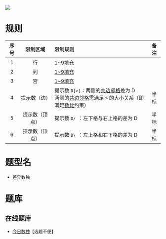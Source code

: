 ![](https://cn.sudoku.today/pic/03/difference/60608_61511.png)

# 规则

| 序号  |  限制区域   | 限制规则                                                           | 备注  |
|:---:|:-------:|:---------------------------------------------------------------|:---:|
|  1  |    行    | [1~9填充]                                                        |     |
|  2  |    列    | [1~9填充]                                                        |     |
|  3  |    宫    | [1~9填充]                                                        |     |
|  4  | 提示数（边）  | 提示数 `D[>]`：两侧的[共边邻格]差为 D<br/>两侧的[共边邻格]需满足 `>` 的大小关系（即满足[数比]约束） | 半标  |
|  5  | 提示数（顶点） | 提示数 `D/ `：左下格与右上格的差为 D                                         | 半标  |
|  6  | 提示数（顶点） | 提示数 `D\ `：左上格和右下格的差为 D                                         | 半标  |

# 题型名

- 差异数独

# 题库

## 在线题库

- [今日数独]【选题不便】

[1~9填充]: ../../../rules.md#1to9填充

[共边邻格]: ../../../rules.md#共边邻格

[数比]: ../../../rules.md#数比

[前X和]: ../../../rules.md#前X和

[今日数独]: https://cn.sudoku.today/g-differences-sudoku/
